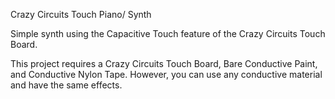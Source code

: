Crazy Circuits Touch Piano/ Synth

Simple synth using the Capacitive Touch feature of the Crazy Circuits Touch Board.

This project requires a Crazy Circuits Touch Board, Bare Conductive Paint, and Conductive Nylon Tape.  However, you can use any conductive material and have the same effects.
